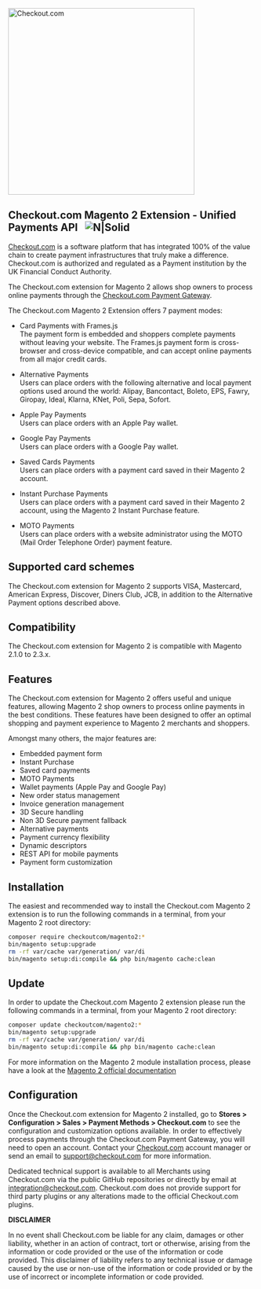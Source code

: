 <img src="https://cdn.checkout.com/img/checkout-logo-online-payments.jpg" alt="Checkout.com" width="380"/>

## Checkout.com Magento 2 Extension - Unified Payments API &nbsp; ![N|Solid](https://circleci.com/gh/checkout/checkout-magento2-plugin.svg?style=shield&circle-token=c246af998b0859be11b269afd0b0162303f1ac5f)

[Checkout.com](https://www.checkout.com "Checkout.com") is a software platform that has integrated 100% of the value chain to create payment infrastructures that truly make a difference. Checkout.com is authorized and regulated as a Payment institution by the UK Financial Conduct Authority.

The Checkout.com extension for Magento 2 allows shop owners to process online payments through the [Checkout.com Payment Gateway](https://docs.checkout.com/getting-started/introduction "Checkout.com Payment Gateway").

The Checkout.com Magento 2 Extension offers 7 payment modes:

* Card Payments with Frames.js <br>
The payment form is embedded and shoppers complete payments without leaving your website.
The Frames.js payment form is cross-browser and cross-device compatible, and can accept online payments from all major credit cards.

* Alternative Payments<br>
Users can place orders with the following alternative and local payment options used around the world:
Alipay, Bancontact, Boleto, EPS, Fawry, Giropay, Ideal, Klarna, KNet, Poli, Sepa, Sofort.

* Apple Pay Payments<br>
Users can place orders with an Apple Pay wallet.

* Google Pay Payments<br>
Users can place orders with a Google Pay wallet.

* Saved Cards Payments<br>
Users can place orders with a payment card saved in their Magento 2 account.

* Instant Purchase Payments<br>
Users can place orders with a payment card saved in their Magento 2 account, using the Magento 2 Instant Purchase feature.

* MOTO Payments<br>
Users can place orders with a website administrator using the MOTO (Mail Order Telephone Order) payment feature.

## Supported card schemes
The Checkout.com extension for Magento 2 supports VISA, Mastercard, American Express, Discover, Diners Club, JCB, in addition to the Alternative Payment options described above.

## Compatibility
The Checkout.com extension for Magento 2 is compatible with Magento 2.1.0 to 2.3.x.

## Features
The Checkout.com extension for Magento 2 offers useful and unique features, allowing Magento 2 shop owners to process online payments in the best conditions. These features have been designed to offer an optimal shopping and payment experience to Magento 2 merchants and shoppers.

Amongst many others, the major features are: 

* Embedded payment form
* Instant Purchase
* Saved card payments
* MOTO Payments
* Wallet payments (Apple Pay and Google Pay)
* New order status management
* Invoice generation management
* 3D Secure handling
* Non 3D Secure payment fallback
* Alternative payments
* Payment currency flexibility
* Dynamic descriptors
* REST API for mobile payments
* Payment form customization

## Installation
The easiest and recommended way to install the Checkout.com Magento 2 extension is to run the following commands in a terminal, from your Magento 2 root directory:

```bash
composer require checkoutcom/magento2:*
bin/magento setup:upgrade
rm -rf var/cache var/generation/ var/di
bin/magento setup:di:compile && php bin/magento cache:clean
```

## Update
In order to update the Checkout.com Magento 2 extension please run the following commands in a terminal, from your Magento 2 root directory:

```bash
composer update checkoutcom/magento2:*
bin/magento setup:upgrade
rm -rf var/cache var/generation/ var/di
bin/magento setup:di:compile && php bin/magento cache:clean
```

For more information on the Magento 2 module installation process, please have a look at the [Magento 2 official documentation](http://devdocs.magento.com/guides/v2.0/install-gde/install/cli/install-cli-subcommands-enable.html "Magento 2 official documentation")

## Configuration
Once the Checkout.com extension for Magento 2 installed, go to **Stores > Configuration > Sales > Payment Methods > Checkout.com** to see the configuration and customization options available. 
In order to effectively process payments through the Checkout.com Payment Gateway, you will need to open an account.
Contact your [Checkout.com](https://www.checkout.com "Checkout.com") account manager or send an email to support@checkout.com for more information.

Dedicated technical support is available to all Merchants using Checkout.com via the public GitHub repositories or directly by email at integration@checkout.com. Checkout.com does not provide support for third party plugins or any alterations made to the official Checkout.com plugins.

**DISCLAIMER**

In no event shall Checkout.com be liable for any claim, damages or other liability, whether in an action of contract, tort or otherwise, arising from the information or code provided or the use of the information or code provided. This disclaimer of liability refers to any technical issue or damage caused by the use or non-use of the information or code provided or by the use of incorrect or incomplete information or code provided.
